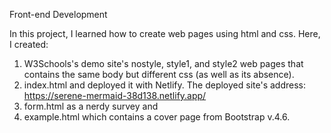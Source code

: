 Front-end Development

In this project, I learned how to create web pages using html and css.
Here, I created:

1. W3Schools's demo site's nostyle, style1, and style2 web pages that
   contains the same body but different css (as well as its absence).
2. index.html and deployed it with Netlify.
   The deployed site's address: https://serene-mermaid-38d138.netlify.app/
3. form.html as a nerdy survey and
4. example.html which contains a cover page from Bootstrap v.4.6.
